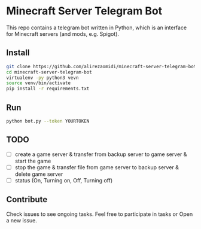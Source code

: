# Minecraft Server Telegram Bot

This repo contains a telegram bot written in Python, which is an interface for Minecraft servers
(and mods, e.g. Spigot).

## Install
```bash
git clone https://github.com/alirezaomidi/minecraft-server-telegram-bot
cd minecraft-server-telegram-bot
virtualenv -py python3 vevn
source venv/bin/activate
pip install -r requirements.txt
```

## Run
```bash
python bot.py --token YOURTOKEN
```

## TODO
- [ ] create a game server & transfer from backup server to game server & start the game
- [ ] stop the game & transfer file from game server to backup server & delete game server
- [ ] status (On, Turning on, Off, Turning off)

## Contribute
Check issues to see ongoing tasks. Feel free to participate in tasks or Open a new issue.
